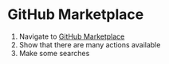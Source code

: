 # GitHub Marketplace

1. Navigate to [GitHub Marketplace](https://github.com/marketplace?)
2. Show that there are many actions available
3. Make some searches
